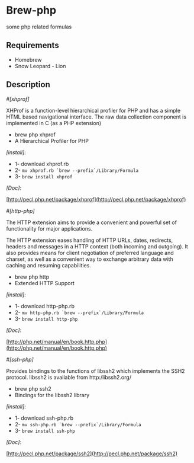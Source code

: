 # Brew-php
some php related formulas

## Requirements

* Homebrew
* Snow Leopard - Lion

## Description

#_[xhprof]_

XHProf is a function-level hierarchical profiler for PHP and has a simple HTML based navigational interface. The raw data collection component is implemented in C (as a PHP extension)

* brew php xhprof
* A Hierarchical Profiler for PHP

_[install]_:

* 1- download xhprof.rb
* 2- ``mv xhprof.rb `brew --prefix`/Library/Formula``
* 3- `brew install xhprof`

_[Doc]_:

[http://pecl.php.net/package/xhprof](http://pecl.php.net/package/xhprof)


#_[http-php]_

The HTTP extension aims to provide a convenient and powerful set of functionality for major applications.

The HTTP extension eases handling of HTTP URLs, dates, redirects, headers and messages in a HTTP context (both incoming and outgoing). It also provides means for client negotiation of preferred language and charset, as well as a convenient way to exchange arbitrary data with caching and resuming capabilities.

* brew php http
* Extended HTTP Support

_[install]_:

* 1- download http-php.rb
* 2- ``mv http-php.rb `brew --prefix`/Library/Formula``
* 3- `brew install http-php`

_[Doc]_:

[http://php.net/manual/en/book.http.php](http://php.net/manual/en/book.http.php)


#_[ssh-php]_

Provides bindings to the functions of libssh2 which implements the SSH2 protocol.
libssh2 is available from http:/libssh2.org/

* brew php ssh2
* Bindings for the libssh2 library

_[install]_:

* 1- download ssh-php.rb
* 2- ``mv ssh-php.rb `brew --prefix`/Library/Formula``
* 3- `brew install ssh-php`

_[Doc]_:

[http://pecl.php.net/package/ssh2](http://pecl.php.net/package/ssh2)